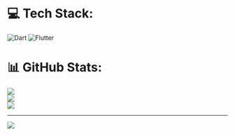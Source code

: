 
# 💻 Tech Stack:
![Dart](https://img.shields.io/badge/dart-%230175C2.svg?style=for-the-badge&logo=dart&logoColor=white) ![Flutter](https://img.shields.io/badge/Flutter-%2302569B.svg?style=for-the-badge&logo=Flutter&logoColor=white)
# 📊 GitHub Stats:
![](https://github-readme-stats.vercel.app/api?username=aminbdev&theme=dark&hide_border=false&include_all_commits=false&count_private=false)<br/>
![](https://github-readme-streak-stats.herokuapp.com/?user=aminbdev&theme=dark&hide_border=false)<br/>
![](https://github-readme-stats.vercel.app/api/top-langs/?username=aminbdev&theme=dark&hide_border=false&include_all_commits=false&count_private=false&layout=compact)

---
[![](https://visitcount.itsvg.in/api?id=aminbdev&icon=0&color=0)](https://visitcount.itsvg.in)

<!-- Proudly created with GPRM ( https://gprm.itsvg.in ) -->
